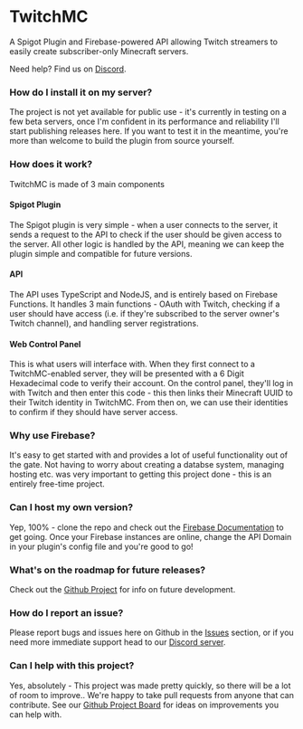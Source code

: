 # TwitchMC

A Spigot Plugin and Firebase-powered API allowing Twitch streamers to easily create subscriber-only Minecraft servers.

Need help? Find us on [Discord](https://discord.gg/YzsTNYXE).

### How do I install it on my server?

The project is not yet available for public use - it's currently in testing on a few beta servers, once I'm confident in its performance and reliability I'll start publishing releases here. If you want to test it in the meantime, you're more than welcome to build the plugin from source yourself.

### How does it work?

TwitchMC is made of 3 main components

#### Spigot Plugin

The Spigot plugin is very simple - when a user connects to the server, it sends a request to the API to check if the user should be given access to the server. All other logic is handled by the API, meaning we can keep the plugin simple and compatible for future versions.

#### API

The API uses TypeScript and NodeJS, and is entirely based on Firebase Functions. It handles 3 main functions - OAuth with Twitch, checking if a user should have access (i.e. if they're subscribed to the server owner's Twitch channel), and handling server registrations.

#### Web Control Panel

This is what users will interface with. When they first connect to a TwitchMC-enabled server, they will be presented with a 6 Digit Hexadecimal code to verify their account. On the control panel, they'll log in with Twitch and then enter this code - this then links their Minecraft UUID to their Twitch identity in TwitchMC. From then on, we can use their identities to confirm if they should have server access.

### Why use Firebase?

It's easy to get started with and provides a lot of useful functionality out of the gate. Not having to worry about creating a databse system, managing hosting etc. was very important to getting this project done - this is an entirely free-time project.

### Can I host my own version?

Yep, 100% - clone the repo and check out the [Firebase Documentation](https://firebase.google.com/?gclid=Cj0KCQjwmPSSBhCNARIsAH3cYgbvKuIcb0Ddyhmu_3QRcYzxMfdzfkQk_Xi4e2L9SnNme_Kc35EvRL4aArHiEALw_wcB&gclsrc=aw.ds) to get going. Once your Firebase instances are online, change the API Domain in your plugin's config file and you're good to go!

### What's on the roadmap for future releases?

Check out the [Github Project](https://github.com/AlthalusAvan/TwitchMC/projects/1) for info on future development.

### How do I report an issue?

Please report bugs and issues here on Github in the [Issues](https://github.com/AlthalusAvan/TwitchMC/issues) section, or if you need more immediate support head to our [Discord server](https://discord.gg/YzsTNYXE).

### Can I help with this project?

Yes, absolutely - This project was made pretty quickly, so there will be a lot of room to improve.. We're happy to take pull requests from anyone that can contribute. See our [Github Project Board](https://github.com/AlthalusAvan/TwitchMC/projects/1) for ideas on improvements you can help with.
